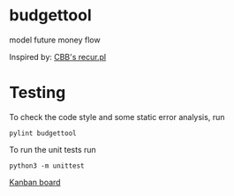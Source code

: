 # budgettool
model future money flow

Inspired by: [CBB's recur.pl](http://doc.gnu-darwin.org/cbb-man/cbb-man.html#SECTION00064000000000000000)

# Testing
To check the code style and some static error analysis, run
```
pylint budgettool
```

To run the unit tests run
```
python3 -m unittest
```

[Kanban board](https://waffle.io/wildcomputations/budgettool)
